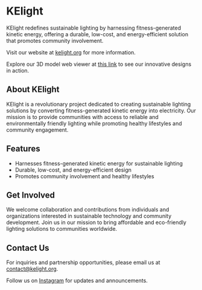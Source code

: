 # KElight

KElight redefines sustainable lighting by harnessing fitness-generated kinetic energy, offering a durable, low-cost, and energy-efficient solution that promotes community involvement.

Visit our website at [kelight.org](https://kelight.org) for more information.

Explore our 3D model web viewer at [this link](https://collaborate.shapr3d.com/v/BODrWsdnccYc2dAEYUTdh) to see our innovative designs in action.

## About KElight

KElight is a revolutionary project dedicated to creating sustainable lighting solutions by converting fitness-generated kinetic energy into electricity. Our mission is to provide communities with access to reliable and environmentally friendly lighting while promoting healthy lifestyles and community engagement.

## Features

- Harnesses fitness-generated kinetic energy for sustainable lighting
- Durable, low-cost, and energy-efficient design
- Promotes community involvement and healthy lifestyles

## Get Involved

We welcome collaboration and contributions from individuals and organizations interested in sustainable technology and community development. Join us in our mission to bring affordable and eco-friendly lighting solutions to communities worldwide.

## Contact Us

For inquiries and partnership opportunities, please email us at contact@kelight.org.

Follow us on [Instagram](https://instagram.com/kelight_co) for updates and announcements.
